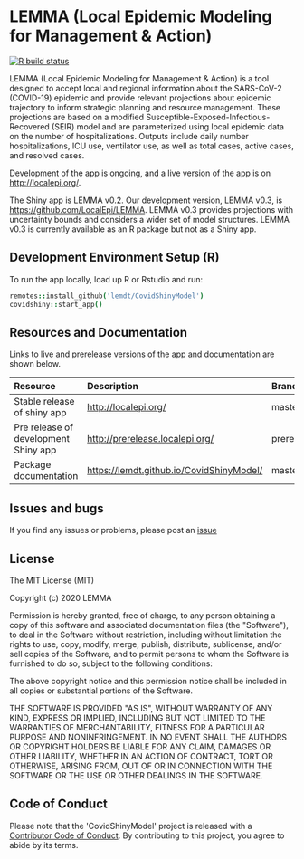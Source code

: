 # LEMMA (Local Epidemic Modeling for Management & Action) 

<!-- badges: start -->
[![R build status](https://github.com/lemdt/CovidShinyModel/workflows/R-CMD-check/badge.svg)](https://github.com/lemdt/CovidShinyModel/actions)
<!-- badges: end -->

LEMMA (Local Epidemic Modeling for Management & Action) is a tool designed to accept local and regional information about the SARS-CoV-2 (COVID-19) epidemic and provide relevant projections about epidemic trajectory to inform strategic planning and resource management. These projections are based on a modified Susceptible-Exposed-Infectious-Recovered (SEIR) model and are parameterized using local epidemic data on the number of hospitalizations. Outputs include daily number hospitalizations, ICU use, ventilator use, as well as total cases, active cases, and resolved cases. 

Development of the app is ongoing, and a live version of the app is on http://localepi.org/. 

The Shiny app is LEMMA v0.2. Our development version, LEMMA v0.3, is https://github.com/LocalEpi/LEMMA.
LEMMA v0.3 provides projections with uncertainty bounds and considers a wider set of model structures. 
LEMMA v0.3 is currently available as an R package but not as a Shiny app.

## Development Environment Setup (R)

To run the app locally, load up R or Rstudio and run:

```coffee
remotes::install_github('lemdt/CovidShinyModel')
covidshiny::start_app()
```

## Resources and Documentation

Links to live and prerelease versions of the app and documentation are shown below. 

| Resource | Description | Branch |
|:--|:--|:--|
| Stable release of shiny app | http://localepi.org/  | master | 
| Pre release of development Shiny app | http://prerelease.localepi.org/ | prerelease |
| Package documentation | https://lemdt.github.io/CovidShinyModel/ | master |


## Issues and bugs

If you find any issues or problems, please post an [issue](https://github.com/lemdt/CovidShinyModel/issues)


## License
 
The MIT License (MIT)

Copyright (c) 2020 LEMMA

Permission is hereby granted, free of charge, to any person obtaining a copy of this software and associated documentation files (the "Software"), to deal in the Software without restriction, including without limitation the rights to use, copy, modify, merge, publish, distribute, sublicense, and/or sell copies of the Software, and to permit persons to whom the Software is furnished to do so, subject to the following conditions:

The above copyright notice and this permission notice shall be included in all copies or substantial portions of the Software.

THE SOFTWARE IS PROVIDED "AS IS", WITHOUT WARRANTY OF ANY KIND, EXPRESS OR IMPLIED, INCLUDING BUT NOT LIMITED TO THE WARRANTIES OF MERCHANTABILITY, FITNESS FOR A PARTICULAR PURPOSE AND NONINFRINGEMENT. IN NO EVENT SHALL THE AUTHORS OR COPYRIGHT HOLDERS BE LIABLE FOR ANY CLAIM, DAMAGES OR OTHER LIABILITY, WHETHER IN AN ACTION OF CONTRACT, TORT OR OTHERWISE, ARISING FROM, OUT OF OR IN CONNECTION WITH THE SOFTWARE OR THE USE OR OTHER DEALINGS IN THE SOFTWARE.


## Code of Conduct

Please note that the 'CovidShinyModel' project is released with a
[Contributor Code of Conduct](.github/CODE_OF_CONDUCT.md).
By contributing to this project, you agree to abide by its terms.
